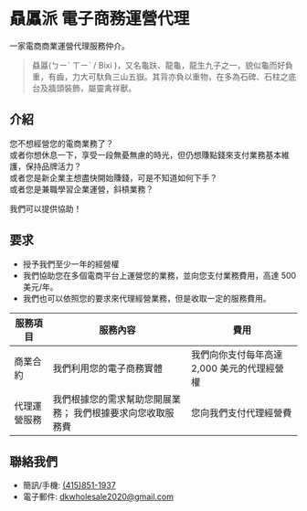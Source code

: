 # 贔屭派 電子商務運營代理

一家電商商業運營代理服務仲介。

> 贔屭(ㄅㄧˋ ㄒㄧˋ / Bixi )，又名龜趺、龍龜，龍生九子之一，貌似龜而好負重，有齒，力大可馱負三山五嶽。其背亦負以重物，在多為石碑、石柱之底台及牆頭裝飾，屬靈禽祥獸。

## 介紹

您不想經營您的電商業務了？  
或者你想休息一下，享受一段無憂無慮的時光，但仍想賺點錢來支付業務基本維護，保持品牌活力？  
或者您是新企業主想盡快開始賺錢，可是不知道如何下手？  
或者您是兼職學習企業運營，斜槓業務？  
  
我們可以提供協助！  

## 要求

* 授予我們至少一年的經營權
* 我們協助您在多個電商平台上運營您的業務，並向您支付業務費用，高達 500 美元/年。
* 我們也可以依照您的要求來代理經營業務，但是收取一定的服務費用。

| 服務項目 | 服務內容 | 費用 |
| --- | --- | --- |
| 商業合約 | 我們利用您的電子商務實體 | 我們向你支付每年高達 2,000 美元的代理經營權 |
| 代理運營服務 | 我們根據您的需求幫助您開展業務； 我們根據要求向您收取服務費 | 您向我們支付代理經營費 |

## 聯絡我們

* 簡訊/手機: [(415)851-1937](tel:4158511937)
* 電子郵件: [dkwholesale2020@gmail.com](mailto:dkwholesale2020@gmail.com)
